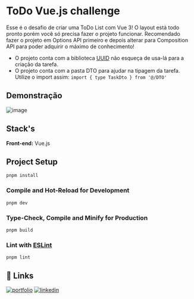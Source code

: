 # ToDo Vue.js challenge

Esse é o desafio de criar uma ToDo List com Vue 3! O layout está todo pronto porém você só precisa fazer o projeto funcionar. Recomendado fazer o projeto em Options API primeiro e depois alterar para Composition API para poder adquirir o máximo de conhecimento!

- O projeto conta com a biblioteca [UUID](https://www.npmjs.com/package/uuid) não esqueça de usa-lá para a criação da tarefa.
- O projeto conta com a pasta DTO para ajudar na tipagem da tarefa. Utilize o import assim: ```import { type TaskDto } from '@/DTO'```

## Demonstração

![image](https://github.com/FelipePEduardo/vue-todo/assets/103855358/f286df06-76e9-4008-8e39-4db866825e67)

## Stack's

**Front-end:** Vue.js

## Project Setup

```
pnpm install
```

### Compile and Hot-Reload for Development

```
pnpm dev
```

### Type-Check, Compile and Minify for Production

```
pnpm build
```

### Lint with [ESLint](https://eslint.org/)

```
pnpm lint
```

## 🔗 Links

[![portfolio](https://img.shields.io/badge/my_portfolio-000?style=for-the-badge&logo=ko-fi&logoColor=white)](https://felipeeduardodevnext.netlify.app/)
[![linkedin](https://img.shields.io/badge/linkedin-0A66C2?style=for-the-badge&logo=linkedin&logoColor=white)](https://www.linkedin.com/in/felipepereiraeduardo/)


